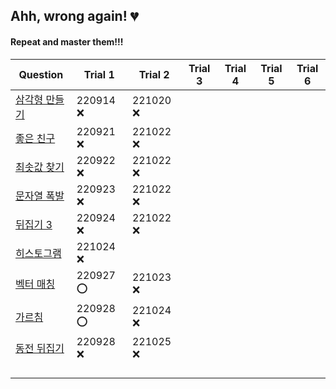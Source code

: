 ## Ahh, wrong again! :broken_heart:
#### Repeat and master them!!!

|Question|Trial 1|Trial 2|Trial 3|Trial 4|Trial 5|Trial 6|
|--------|-------|-------|-------|-------|-------|-------|
|[삼각형 만들기](https://www.acmicpc.net/problem/1448)|220914 :x:|221020 :x:|||||
|[좋은 친구](https://www.acmicpc.net/problem/3078)|220921 :x:|221022 :x:|||||
|[최솟값 찾기](https://www.acmicpc.net/problem/11003)|220922 :x:|221022 :x:|||||
|[문자열 폭발](https://www.acmicpc.net/problem/9935)|220923 :x:|221022 :x:|||||
|[뒤집기 3](https://www.acmicpc.net/problem/1464)|220924 :x:|221022 :x:|||||
|[히스토그램](https://www.acmicpc.net/problem/1464)|221024 :x:||||||
|[벡터 매칭](https://www.acmicpc.net/problem/1007)|220927 :o:|221023 :x:|||||
|[가르침](https://www.acmicpc.net/problem/1062)|220928 :o:|221024 :x:|||||
|[동전 뒤집기](https://www.acmicpc.net/problem/1285)|220928 :x:|221025 :x:|||||
|[]()|||||||
|[]()|||||||
|[]()|||||||
|[]()|||||||
